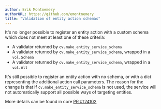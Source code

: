```yaml
---
author: Erik Montnemery
authorURL: https://github.com/emontnemery
title: "Validation of entity action schemas"
---
```


It's no longer possible to register an entity action  with a custom schema which does not meet at least one of these criteria:
- A validator returned by `cv.make_entity_service_schema`
- A validator returned by `cv.make_entity_service_schema`, wrapped in a `vol.Schema`
- A validator returned by `cv.make_entity_service_schema`, wrapped in a `vol.All`

It's still possible to register an entity action with no schema, or with a dict representing the additional action call parameters.
The reason for the change is that if `cv.make_entity_service_schema` is not used, the service will not automatically support all possible ways of targeting entities.

More details can be found in core [PR #124102](https://github.com/home-assistant/core/pull/124102)

